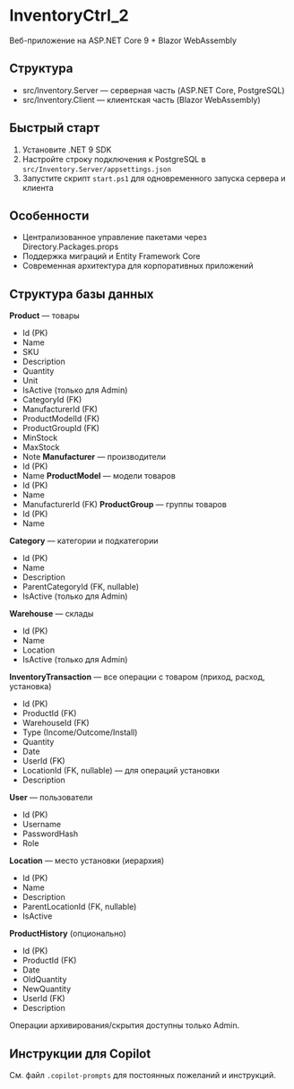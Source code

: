 # InventoryCtrl_2

Веб-приложение на ASP.NET Core 9 + Blazor WebAssembly

## Структура
- src/Inventory.Server — серверная часть (ASP.NET Core, PostgreSQL)
- src/Inventory.Client — клиентская часть (Blazor WebAssembly)

## Быстрый старт
1. Установите .NET 9 SDK
2. Настройте строку подключения к PostgreSQL в `src/Inventory.Server/appsettings.json`
3. Запустите скрипт `start.ps1` для одновременного запуска сервера и клиента

## Особенности
- Централизованное управление пакетами через Directory.Packages.props
- Поддержка миграций и Entity Framework Core
- Современная архитектура для корпоративных приложений


## Структура базы данных

**Product** — товары
- Id (PK)
- Name
- SKU
- Description
- Quantity
- Unit
- IsActive (только для Admin)
- CategoryId (FK)
- ManufacturerId (FK)
- ProductModelId (FK)
- ProductGroupId (FK)
- MinStock
- MaxStock
- Note
**Manufacturer** — производители
- Id (PK)
- Name
**ProductModel** — модели товаров
- Id (PK)
- Name
- ManufacturerId (FK)
**ProductGroup** — группы товаров
- Id (PK)
- Name

**Category** — категории и подкатегории
- Id (PK)
- Name
- Description
- ParentCategoryId (FK, nullable)
- IsActive (только для Admin)

**Warehouse** — склады
- Id (PK)
- Name
- Location
- IsActive (только для Admin)

**InventoryTransaction** — все операции с товаром (приход, расход, установка)
- Id (PK)
- ProductId (FK)
- WarehouseId (FK)
- Type (Income/Outcome/Install)
- Quantity
- Date
- UserId (FK)
- LocationId (FK, nullable) — для операций установки
- Description

**User** — пользователи
- Id (PK)
- Username
- PasswordHash
- Role


**Location** — место установки (иерархия)
- Id (PK)
- Name
- Description
- ParentLocationId (FK, nullable)
- IsActive

**ProductHistory** (опционально)
- Id (PK)
- ProductId (FK)
- Date
- OldQuantity
- NewQuantity
- UserId (FK)
- Description

Операции архивирования/скрытия доступны только Admin.

## Инструкции для Copilot
См. файл `.copilot-prompts` для постоянных пожеланий и инструкций.
